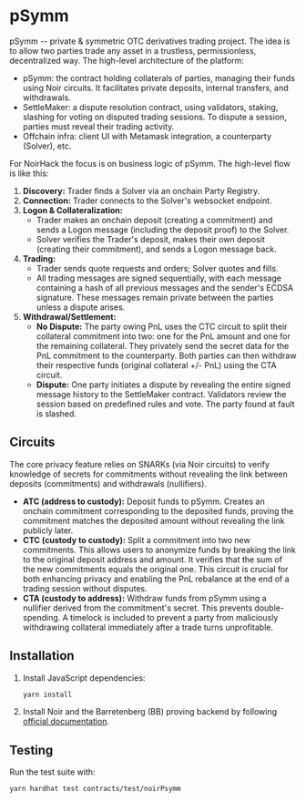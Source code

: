 # pSymm

pSymm -- private & symmetric OTC derivatives trading project. The idea is to allow two parties trade any asset in a trustless, permissionless, decentralized way. The high-level architecture of the platform:

- pSymm: the contract holding collaterals of parties, managing their funds using Noir circuits. It facilitates private deposits, internal transfers, and withdrawals.
- SettleMaker: a dispute resolution contract, using validators, staking, slashing for voting on disputed trading sessions. To dispute a session, parties must reveal their trading activity.
- Offchain infra: client UI with Metamask integration, a counterparty (Solver), etc.

For NoirHack the focus is on business logic of pSymm. The high-level flow is like this:

1.  **Discovery:** Trader finds a Solver via an onchain Party Registry.
2.  **Connection:** Trader connects to the Solver's websocket endpoint.
3.  **Logon & Collateralization:**
    - Trader makes an onchain deposit (creating a commitment) and sends a Logon message (including the deposit proof) to the Solver.
    - Solver verifies the Trader's deposit, makes their own deposit (creating their commitment), and sends a Logon message back.
4.  **Trading:**
    - Trader sends quote requests and orders; Solver quotes and fills.
    - All trading messages are signed sequentially, with each message containing a hash of all previous messages and the sender's ECDSA signature. These messages remain private between the parties unless a dispute arises.
5.  **Withdrawal/Settlement:**
    - **No Dispute:** The party owing PnL uses the CTC circuit to split their collateral commitment into two: one for the PnL amount and one for the remaining collateral. They privately send the secret data for the PnL commitment to the counterparty. Both parties can then withdraw their respective funds (original collateral +/- PnL) using the CTA circuit.
    - **Dispute:** One party initiates a dispute by revealing the entire signed message history to the SettleMaker contract. Validators review the session based on predefined rules and vote. The party found at fault is slashed.

## Circuits

The core privacy feature relies on SNARKs (via Noir circuits) to verify knowledge of secrets for commitments without revealing the link between deposits (commitments) and withdrawals (nullifiers).

- **ATC (address to custody):** Deposit funds to pSymm. Creates an onchain commitment corresponding to the deposited funds, proving the commitment matches the deposited amount without revealing the link publicly later.
- **CTC (custody to custody):** Split a commitment into two new commitments. This allows users to anonymize funds by breaking the link to the original deposit address and amount. It verifies that the sum of the new commitments equals the original one. This circuit is crucial for both enhancing privacy and enabling the PnL rebalance at the end of a trading session without disputes.
- **CTA (custody to address):** Withdraw funds from pSymm using a nullifier derived from the commitment's secret. This prevents double-spending. A timelock is included to prevent a party from maliciously withdrawing collateral immediately after a trade turns unprofitable.

## Installation

1. Install JavaScript dependencies:

   ```bash
   yarn install
   ```

2. Install Noir and the Barretenberg (BB) proving backend by following [official documentation](https://noir-lang.org/docs/getting_started/quick_start).

## Testing

Run the test suite with:

```bash
yarn hardhat test contracts/test/noirPsymm
```
